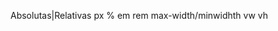 Absolutas|Relativas
px         %
            em
            rem
            max-width/minwidhth
            vw
            vh